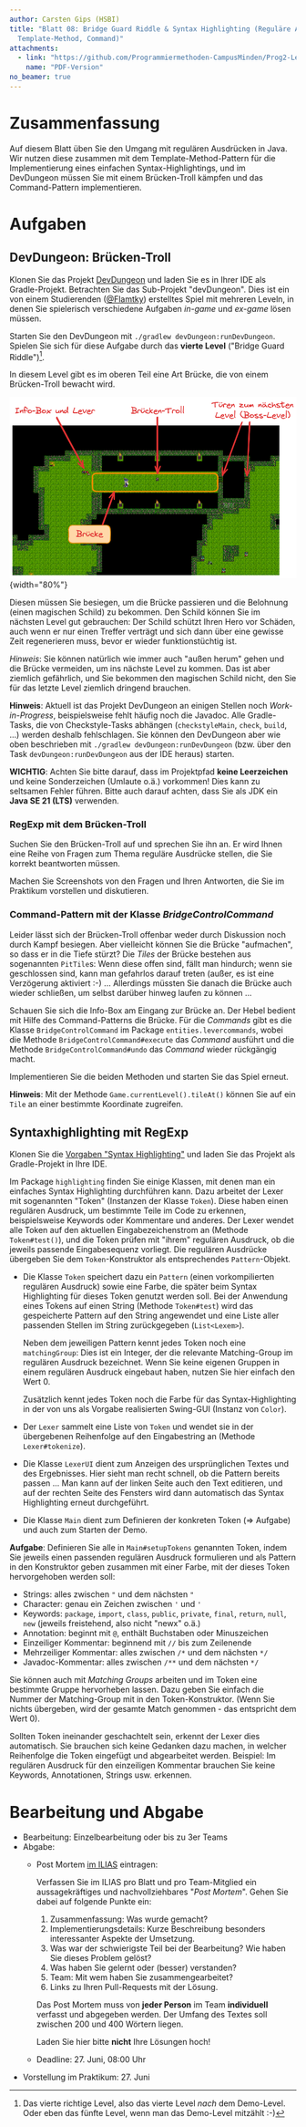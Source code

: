 ```yaml
---
author: Carsten Gips (HSBI)
title: "Blatt 08: Bridge Guard Riddle & Syntax Highlighting (Reguläre Ausdrücke,
  Template-Method, Command)"
attachments:
  - link: "https://github.com/Programmiermethoden-CampusMinden/Prog2-Lecture/blob/_pdf/homework/b08.pdf"
    name: "PDF-Version"
no_beamer: true
---
```


<!--  pandoc -s -f markdown -t markdown+smart-grid_tables-multiline_tables-simple_tables --columns=94 --reference-links=true  b08.md  -o xxx.md  -->

# Zusammenfassung

Auf diesem Blatt üben Sie den Umgang mit regulären Ausdrücken in Java. Wir nutzen diese
zusammen mit dem Template-Method-Pattern für die Implementierung eines einfachen
Syntax-Highlightings, und im DevDungeon müssen Sie mit einem Brücken-Troll kämpfen und das
Command-Pattern implementieren.

# Aufgaben

## DevDungeon: Brücken-Troll

Klonen Sie das Projekt [DevDungeon] und laden Sie es in Ihrer IDE als Gradle-Projekt.
Betrachten Sie das Sub-Projekt "devDungeon". Dies ist ein von einem Studierenden ([\@Flamtky])
erstelltes Spiel mit mehreren Leveln, in denen Sie spielerisch verschiedene Aufgaben *in-game*
und *ex-game* lösen müssen.

Starten Sie den DevDungeon mit `./gradlew devDungeon:runDevDungeon`. Spielen Sie sich für
diese Aufgabe durch das **vierte Level** ("Bridge Guard Riddle")[^1].

In diesem Level gibt es im oberen Teil eine Art Brücke, die von einem Brücken-Troll bewacht
wird.

![](images/bridgetroll-annot.png){width="80%"}

Diesen müssen Sie besiegen, um die Brücke passieren und die Belohnung (einen magischen Schild)
zu bekommen. Den Schild können Sie im nächsten Level gut gebrauchen: Der Schild schützt Ihren
Hero vor Schäden, auch wenn er nur einen Treffer verträgt und sich dann über eine gewisse Zeit
regenerieren muss, bevor er wieder funktionstüchtig ist.

*Hinweis*: Sie können natürlich wie immer auch "außen herum" gehen und die Brücke vermeiden,
um ins nächste Level zu kommen. Das ist aber ziemlich gefährlich, und Sie bekommen den
magischen Schild nicht, den Sie für das letzte Level ziemlich dringend brauchen.

**Hinweis**: Aktuell ist das Projekt DevDungeon an einigen Stellen noch *Work-in-Progress*,
beispielsweise fehlt häufig noch die Javadoc. Alle Gradle-Tasks, die von Checkstyle-Tasks
abhängen (`checkstyleMain`, `check`, `build`, ...) werden deshalb fehlschlagen. Sie können den
DevDungeon aber wie oben beschrieben mit `./gradlew devDungeon:runDevDungeon` (bzw. über den
Task `devDungeon:runDevDungeon` aus der IDE heraus) starten.

**WICHTIG**: Achten Sie bitte darauf, dass im Projektpfad **keine Leerzeichen** und keine
Sonderzeichen (Umlaute o.ä.) vorkommen! Dies kann zu seltsamen Fehler führen. Bitte auch
darauf achten, dass Sie als JDK ein **Java SE 21 (LTS)** verwenden.

### RegExp mit dem Brücken-Troll

Suchen Sie den Brücken-Troll auf und sprechen Sie ihn an. Er wird Ihnen eine Reihe von Fragen
zum Thema reguläre Ausdrücke stellen, die Sie korrekt beantworten müssen.

Machen Sie Screenshots von den Fragen und Ihren Antworten, die Sie im Praktikum vorstellen und
diskutieren.

### Command-Pattern mit der Klasse *BridgeControlCommand*

Leider lässt sich der Brücken-Troll offenbar weder durch Diskussion noch durch Kampf besiegen.
Aber vielleicht können Sie die Brücke "aufmachen", so dass er in die Tiefe stürzt? Die *Tiles*
der Brücke bestehen aus sogenannten `PitTile`s: Wenn diese offen sind, fällt man hindurch;
wenn sie geschlossen sind, kann man gefahrlos darauf treten (außer, es ist eine Verzögerung
aktiviert :-) ... Allerdings müssten Sie danach die Brücke auch wieder schließen, um selbst
darüber hinweg laufen zu können ...

Schauen Sie sich die Info-Box am Eingang zur Brücke an. Der Hebel bedient mit Hilfe des
Command-Patterns die Brücke. Für die *Commands* gibt es die Klasse `BridgeControlCommand` im
Package `entities.levercommands`, wobei die Methode `BridgeControlCommand#execute` das
*Command* ausführt und die Methode `BridgeControlCommand#undo` das *Command* wieder rückgängig
macht.

Implementieren Sie die beiden Methoden und starten Sie das Spiel erneut.

**Hinweis**: Mit der Methode `Game.currentLevel().tileAt()` können Sie auf ein `Tile` an einer
bestimmte Koordinate zugreifen.

## Syntaxhighlighting mit RegExp

Klonen Sie die [Vorgaben "Syntax Highlighting"] und laden Sie das Projekt als Gradle-Projekt
in Ihre IDE.

Im Package `highlighting` finden Sie einige Klassen, mit denen man ein einfaches Syntax
Highlighting durchführen kann. Dazu arbeitet der Lexer mit sogenannten "Token" (Instanzen der
Klasse `Token`). Diese haben einen regulären Ausdruck, um bestimmte Teile im Code zu erkennen,
beispielsweise Keywords oder Kommentare und anderes. Der Lexer wendet alle Token auf den
aktuellen Eingabezeichenstrom an (Methode `Token#test()`), und die Token prüfen mit "ihrem"
regulären Ausdruck, ob die jeweils passende Eingabesequenz vorliegt. Die regulären Ausdrücke
übergeben Sie dem `Token`-Konstruktor als entsprechendes `Pattern`-Objekt.

- Die Klasse `Token` speichert dazu ein `Pattern` (einen vorkompilierten regulären Ausdruck)
  sowie eine Farbe, die später beim Syntax Highlighting für dieses Token genutzt werden soll.
  Bei der Anwendung eines Tokens auf einen String (Methode `Token#test`) wird das gespeicherte
  Pattern auf den String angewendet und eine Liste aller passenden Stellen im String
  zurückgegeben (`List<Lexem>`).

  Neben dem jeweiligen Pattern kennt jedes Token noch eine `matchingGroup`: Dies ist ein
  Integer, der die relevante Matching-Group im regulären Ausdruck bezeichnet. Wenn Sie keine
  eigenen Gruppen in einem regulären Ausdruck eingebaut haben, nutzen Sie hier einfach den
  Wert 0.

  Zusätzlich kennt jedes Token noch die Farbe für das Syntax-Highlighting in der von uns als
  Vorgabe realisierten Swing-GUI (Instanz von `Color`).

- Der `Lexer` sammelt eine Liste von `Token` und wendet sie in der übergebenen Reihenfolge auf
  den Eingabestring an (Methode `Lexer#tokenize`).

- Die Klasse `LexerUI` dient zum Anzeigen des ursprünglichen Textes und des Ergebnisses. Hier
  sieht man recht schnell, ob die Pattern bereits passen ... Man kann auf der linken Seite
  auch den Text editieren, und auf der rechten Seite des Fensters wird dann automatisch das
  Syntax Highlighting erneut durchgeführt.

- Die Klasse `Main` dient zum Definieren der konkreten Token (=\> Aufgabe) und auch zum
  Starten der Demo.

**Aufgabe**: Definieren Sie alle in `Main#setupTokens` genannten Token, indem Sie jeweils
einen passenden regulären Ausdruck formulieren und als Pattern in den Konstruktor geben
zusammen mit einer Farbe, mit der dieses Token hervorgehoben werden soll:

- Strings: alles zwischen `"` und dem nächsten `"`
- Character: genau ein Zeichen zwischen `'` und `'`
- Keywords: `package`, `import`, `class`, `public`, `private`, `final`, `return`, `null`,
  `new` (jeweils freistehend, also nicht "newx" o.ä.)
- Annotation: beginnt mit `@`, enthält Buchstaben oder Minuszeichen
- Einzeiliger Kommentar: beginnend mit `//` bis zum Zeilenende
- Mehrzeiliger Kommentar: alles zwischen `/*` und dem nächsten `*/`
- Javadoc-Kommentar: alles zwischen `/**` und dem nächsten `*/`

Sie können auch mit *Matching Groups* arbeiten und im Token eine bestimmte Gruppe hervorheben
lassen. Dazu geben Sie einfach die Nummer der Matching-Group mit in den Token-Konstruktor.
(Wenn Sie nichts übergeben, wird der gesamte Match genommen - das entspricht dem Wert 0).

Sollten Token ineinander geschachtelt sein, erkennt der Lexer dies automatisch. Sie brauchen
sich keine Gedanken dazu machen, in welcher Reihenfolge die Token eingefügt und abgearbeitet
werden. Beispiel: Im regulären Ausdruck für den einzeiligen Kommentar brauchen Sie keine
Keywords, Annotationen, Strings usw. erkennen.

# Bearbeitung und Abgabe

- Bearbeitung: Einzelbearbeitung oder bis zu 3er Teams
- Abgabe:
  - Post Mortem [im ILIAS] eintragen:

    Verfassen Sie im ILIAS pro Blatt und pro Team-Mitglied ein aussagekräftiges und
    nachvollziehbares "*Post Mortem*". Gehen Sie dabei auf folgende Punkte ein:

    1.  Zusammenfassung: Was wurde gemacht?
    2.  Implementierungsdetails: Kurze Beschreibung besonders interessanter Aspekte der
        Umsetzung.
    3.  Was war der schwierigste Teil bei der Bearbeitung? Wie haben Sie dieses Problem
        gelöst?
    4.  Was haben Sie gelernt oder (besser) verstanden?
    5.  Team: Mit wem haben Sie zusammengearbeitet?
    6.  Links zu Ihren Pull-Requests mit der Lösung.

    Das Post Mortem muss von **jeder Person** im Team **individuell** verfasst und abgegeben
    werden. Der Umfang des Textes soll zwischen 200 und 400 Wörtern liegen.

    Laden Sie hier bitte **nicht** Ihre Lösungen hoch!

  - Deadline: 27. Juni, 08:00 Uhr
- Vorstellung im Praktikum: 27. Juni

[^1]: Das vierte richtige Level, also das vierte Level *nach* dem Demo-Level. Oder eben das
    fünfte Level, wenn man das Demo-Level mitzählt :-)

  [DevDungeon]: https://github.com/Dungeon-CampusMinden/dev-dungeon
  [\@Flamtky]: https://github.com/Flamtky
  [Vorgaben "Syntax Highlighting"]: https://github.com/Programmiermethoden-CampusMinden/prog2_ybel_highlighting
  [im ILIAS]: https://www.hsbi.de/elearning/goto.php?target=exc_1514856&client_id=FH-Bielefeld
